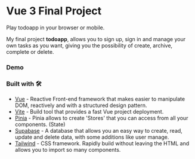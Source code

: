 # Vue 3 Final Project
Play todoapp in your browser or mobile.

My final project **todoapp**, allows you to sign up, sign in and manage your own tasks  as you want, giving you the possibility of create, archive, complete or delete.

### Demo

### Built with 🛠️
 - [Vue](https://vuejs.org/) - Reactive Front-end framework that makes easier to manipulate DOM, reactively and with a structured design pattern.
 - [Vite](https://vitejs.dev/) - Build tool that provides a fast Vue project deployment.
 - [Pinia](https://pinia.vuejs.org/introduction.html) - Pinia allows to create 'Stores' that you can access from all your components. (State)
 - [Supabase](https://supabase.com/) - A database that allows you an easy way to create, read, update and delete data, with some additions like user manage.
 - [Tailwind](https://tailwindcss.com/) - CSS framework. Rapidly build without leaving the HTML and allows you to import so many components.
###
###